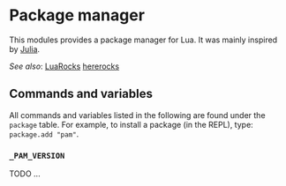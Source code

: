 # Package manager

This modules provides a package manager for Lua. It was mainly inspired by
[Julia](https://julialang.org). 

*See also*:
    [LuaRocks](https://luarocks.org/)
    [hererocks](https://github.com/luarocks/hererocks)

## Commands and variables

All commands and variables listed in the following are found under the `package` 
table. For example, to install a package (in the REPL), type: `package.add "pam"`.

### `_PAM_VERSION`

TODO ...


